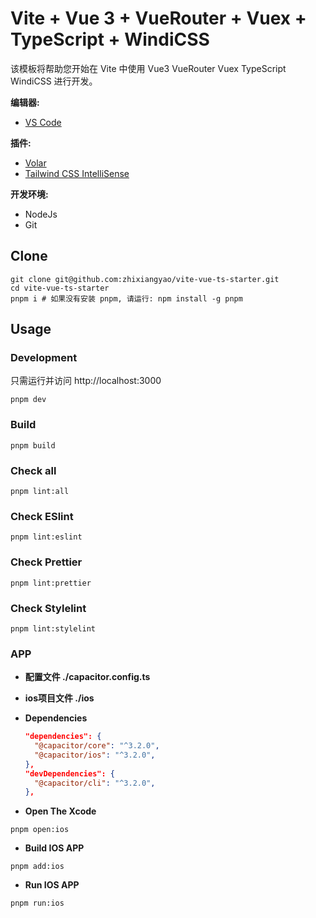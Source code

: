 # Vite + Vue 3 + VueRouter + Vuex + TypeScript + WindiCSS

该模板将帮助您开始在 Vite 中使用 Vue3 VueRouter Vuex TypeScript WindiCSS 进行开发。

**编辑器:**

- [VS Code](https://code.visualstudio.com/)

**插件:**

- [Volar](https://marketplace.visualstudio.com/items?itemName=johnsoncodehk.volar)
- [Tailwind CSS IntelliSense](https://marketplace.visualstudio.com/items?itemName=bradlc.vscode-tailwindcss)

**开发环境:**

- NodeJs
- Git

## Clone

```shell
git clone git@github.com:zhixiangyao/vite-vue-ts-starter.git
cd vite-vue-ts-starter
pnpm i # 如果没有安装 pnpm, 请运行: npm install -g pnpm
```

## Usage

### Development

只需运行并访问 http://localhost:3000

```shell
pnpm dev
```

### Build

```shell
pnpm build
```

### Check all

```shell
pnpm lint:all
```

### Check ESlint

```shell
pnpm lint:eslint
```

### Check Prettier

```shell
pnpm lint:prettier
```

### Check Stylelint

```shell
pnpm lint:stylelint
```

### APP

- **配置文件 ./capacitor.config.ts**
- **ios项目文件 ./ios**
- **Dependencies**

  ```json
  "dependencies": {
    "@capacitor/core": "^3.2.0",
    "@capacitor/ios": "^3.2.0",
  },
  "devDependencies": {
    "@capacitor/cli": "^3.2.0",
  },
  ```

- **Open The Xcode**

```shell
pnpm open:ios
```

- **Build IOS APP**

```shell
pnpm add:ios
```

- **Run IOS APP**

```shell
pnpm run:ios
```
